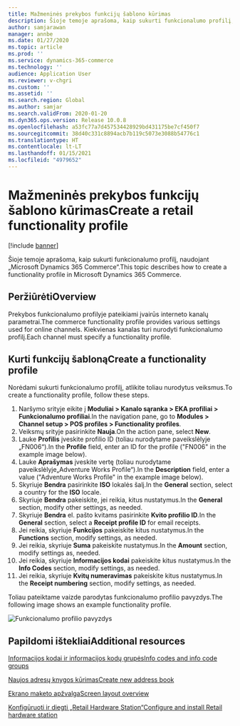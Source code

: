 ```yaml
---
title: Mažmeninės prekybos funkcijų šablono kūrimas
description: Šioje temoje aprašoma, kaip sukurti funkcionalumo profilį, naudojant „Microsoft Dynamics 365 Commerce“.
author: samjarawan
manager: annbe
ms.date: 01/27/2020
ms.topic: article
ms.prod: ''
ms.service: dynamics-365-commerce
ms.technology: ''
audience: Application User
ms.reviewer: v-chgri
ms.custom: ''
ms.assetid: ''
ms.search.region: Global
ms.author: samjar
ms.search.validFrom: 2020-01-20
ms.dyn365.ops.version: Release 10.0.8
ms.openlocfilehash: a53fc77a7d457534428929bd431175be7cf450f7
ms.sourcegitcommit: 38d40c331c8894acb7b119c5073e3088b54776c1
ms.translationtype: HT
ms.contentlocale: lt-LT
ms.lasthandoff: 01/15/2021
ms.locfileid: "4979652"
---
```

# <a name="create-a-retail-functionality-profile"></a><span data-ttu-id="ff4f0-103">Mažmeninės prekybos funkcijų šablono kūrimas</span><span class="sxs-lookup"><span data-stu-id="ff4f0-103">Create a retail functionality profile</span></span>


[!include [banner](includes/banner.md)]

<span data-ttu-id="ff4f0-104">Šioje temoje aprašoma, kaip sukurti funkcionalumo profilį, naudojant „Microsoft Dynamics 365 Commerce“.</span><span class="sxs-lookup"><span data-stu-id="ff4f0-104">This topic describes how to create a functionality profile in Microsoft Dynamics 365 Commerce.</span></span>

## <a name="overview"></a><span data-ttu-id="ff4f0-105">Peržiūrėti</span><span class="sxs-lookup"><span data-stu-id="ff4f0-105">Overview</span></span>

<span data-ttu-id="ff4f0-106">Prekybos funkcionalumo profilyje pateikiami įvairūs interneto kanalų parametrai.</span><span class="sxs-lookup"><span data-stu-id="ff4f0-106">The commerce functionality profile provides various settings used for online channels.</span></span> <span data-ttu-id="ff4f0-107">Kiekvienas kanalas turi nurodyti funkcionalumo profilį.</span><span class="sxs-lookup"><span data-stu-id="ff4f0-107">Each channel must specify a functionality profile.</span></span>

## <a name="create-a-functionality-profile"></a><span data-ttu-id="ff4f0-108">Kurti funkcijų šabloną</span><span class="sxs-lookup"><span data-stu-id="ff4f0-108">Create a functionality profile</span></span>

<span data-ttu-id="ff4f0-109">Norėdami sukurti funkcionalumo profilį, atlikite toliau nurodytus veiksmus.</span><span class="sxs-lookup"><span data-stu-id="ff4f0-109">To create a functionality profile, follow these steps.</span></span>

1. <span data-ttu-id="ff4f0-110">Naršymo srityje eikite į **Moduliai \> Kanalo sąranka \> EKA profiliai \> Funkcionalumo profiliai**.</span><span class="sxs-lookup"><span data-stu-id="ff4f0-110">In the navigation pane, go to **Modules \> Channel setup \> POS profiles \> Functionality profiles**.</span></span>
1. <span data-ttu-id="ff4f0-111">Veiksmų srityje pasirinkite **Nauja**.</span><span class="sxs-lookup"><span data-stu-id="ff4f0-111">On the action pane, select **New**.</span></span>
1. <span data-ttu-id="ff4f0-112">Lauke **Profilis** įveskite profilio ID (toliau nurodytame paveikslėlyje „FN006“).</span><span class="sxs-lookup"><span data-stu-id="ff4f0-112">In the **Profile** field, enter an ID for the profile ("FN006" in the example image below).</span></span>
1. <span data-ttu-id="ff4f0-113">Lauke **Aprašymas** įveskite vertę (toliau nurodytame paveikslėlyje„Adventure Works Profile“).</span><span class="sxs-lookup"><span data-stu-id="ff4f0-113">In the **Description** field, enter a value ("Adventure Works Profile" in the example image below).</span></span>
1. <span data-ttu-id="ff4f0-114">Skyriuje **Bendra** pasirinkite **ISO** lokalės šalį.</span><span class="sxs-lookup"><span data-stu-id="ff4f0-114">In the **General** section, select a country for the **ISO** locale.</span></span>
1. <span data-ttu-id="ff4f0-115">Skyriuje **Bendra** pakeiskite, jei reikia, kitus nustatymus.</span><span class="sxs-lookup"><span data-stu-id="ff4f0-115">In the **General** section, modify other settings, as needed.</span></span>
1. <span data-ttu-id="ff4f0-116">Skyriuje **Bendra** el. pašto kvitams pasirinkite **Kvito profilio ID**.</span><span class="sxs-lookup"><span data-stu-id="ff4f0-116">In the **General** section, select a **Receipt profile ID** for email receipts.</span></span>
1. <span data-ttu-id="ff4f0-117">Jei reikia, skyriuje **Funkcijos** pakeiskite kitus nustatymus.</span><span class="sxs-lookup"><span data-stu-id="ff4f0-117">In the **Functions** section, modify settings, as needed.</span></span>
1. <span data-ttu-id="ff4f0-118">Jei reikia, skyriuje **Suma** pakeiskite nustatymus.</span><span class="sxs-lookup"><span data-stu-id="ff4f0-118">In the **Amount** section, modify settings as, needed.</span></span>
1. <span data-ttu-id="ff4f0-119">Jei reikia, skyriuje **Informacijos kodai** pakeiskite kitus nustatymus.</span><span class="sxs-lookup"><span data-stu-id="ff4f0-119">In the **Info Codes** section, modify settings, as needed.</span></span>
1. <span data-ttu-id="ff4f0-120">Jei reikia, skyriuje **Kvitų numeravimas** pakeiskite kitus nustatymus.</span><span class="sxs-lookup"><span data-stu-id="ff4f0-120">In the **Receipt numbering** section, modify settings, as needed.</span></span> 
  
<span data-ttu-id="ff4f0-121">Toliau pateiktame vaizde parodytas funkcionalumo profilio pavyzdys.</span><span class="sxs-lookup"><span data-stu-id="ff4f0-121">The following image shows an example functionality profile.</span></span>
  
![Funkcionalumo profilio pavyzdys](media/retail-functionality-profile.png)

## <a name="additional-resources"></a><span data-ttu-id="ff4f0-123">Papildomi ištekliai</span><span class="sxs-lookup"><span data-stu-id="ff4f0-123">Additional resources</span></span>

[<span data-ttu-id="ff4f0-124">Informacijos kodai ir informacijos kodų grupės</span><span class="sxs-lookup"><span data-stu-id="ff4f0-124">Info codes and info code groups</span></span>](info-codes-retail.md)           

[<span data-ttu-id="ff4f0-125">Naujos adresų knygos kūrimas</span><span class="sxs-lookup"><span data-stu-id="ff4f0-125">Create new address book</span></span>](new-address-book.md) 

[<span data-ttu-id="ff4f0-126">Ekrano maketo apžvalga</span><span class="sxs-lookup"><span data-stu-id="ff4f0-126">Screen layout overview</span></span>](pos-screen-layouts.md)       

[<span data-ttu-id="ff4f0-127">Konfigūruoti ir diegti „Retail Hardware Station“</span><span class="sxs-lookup"><span data-stu-id="ff4f0-127">Configure and install Retail hardware station</span></span>](retail-hardware-station-configuration-installation.md) 
